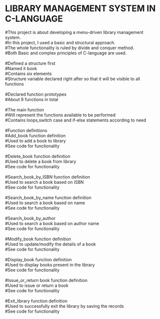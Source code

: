# LIBRARY MANAGEMENT SYSTEM IN C-LANGUAGE
#This project is about developing a menu-driven library management system.
<br>
#In this project, I used a basic and structural approach.
<br>
#The whole functionality is ruled by divide and conquer method.
<br>
#Both Basic and complex principles of C-language are used.
<br>
<br>
#Defined a structure first
<br>
#Named it book
<br>
#Contains six elements
<br>
#Structure variable declared right after so that it will be visible to all functions
<br>
<br>
#Declared function prototypes
<br>
#About 9 functions in total
<br>
<br>
#The main function
<br>
#Will represent the functions available to be performed
<br>
#Contains loops,switch case and if-else statements according to need
<br>
<br>
#Function definitions
<br>
#Add_book function definition
<br>
#Used to add a book to library
<br>
#See code for functionality
<br>
<br>
#Delete_book function definition
<br>
#Used to delete a book from library
<br>
#See code for functionality
<br>
<br>
#Search_book_by_ISBN function definition
<br>
#Used to search a book based on ISBN
<br>
#See code for functionality
<br>
<br>
#Search_book_by_name function definition
<br>
#Used to search a book based on name
<br>
#See code for functionality
<br>
<br>
#Search_book_by_author
<br>
#Used to search a book based on author name
<br>
#See code for functionality
<br>
<br>
#Modify_book function definition
<br>
#Used to update/modify the details of a book
<br>
#See code for functionality
<br>
<br>
#Display_book function definition
<br>
#Used to display books present in the library
<br>
#See code for functionality
<br>
<br>
#Issue_or_return book function definition
<br>
#Used to issue or return a book
<br>
#See code for functionality
<br>
<br>
#Exit_library function definition
<br>
#Used to successfully exit the library by saving the records
<br>
#See code for functionality